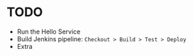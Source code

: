 # TODO

- Run the Hello Service
- Build Jenkins pipeline: `Checkout > Build > Test > Deploy`
- Extra
